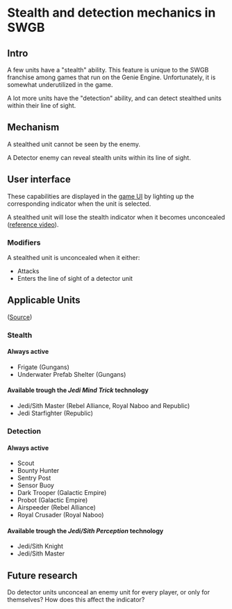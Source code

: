 # Stealth and detection mechanics in SWGB

## Intro

A few units have a "stealth" ability.
This feature is unique to the SWGB franchise among games that run on the Genie
Engine. Unfortunately, it is somewhat underutilized in the game.

A lot more units have the "detection" ability, and can detect stealthed units
within their line of sight.

## Mechanism

A stealthed unit cannot be seen by the enemy.

A Detector enemy can reveal stealth units within its line of sight.

## User interface

These capabilities are displayed in the [game UI](user-interface.md#cap) by
lighting up the corresponding indicator when the unit is selected.

A stealthed unit will lose the stealth indicator when it becomes unconcealed
([reference video](https://youtu.be/S-SL-G7KMuE?t=2256)).

### Modifiers

A stealthed unit is unconcealed when it either:

* Attacks
* Enters the line of sight of a detector unit

## Applicable Units

([Source](https://swgb.fandom.com/wiki/Stealth/Detection))

### Stealth

#### Always active

* Frigate (Gungans)
* Underwater Prefab Shelter (Gungans)

#### Available trough the *Jedi Mind Trick* technology

* Jedi/Sith Master (Rebel Alliance, Royal Naboo and Republic)
* Jedi Starfighter (Republic)

### Detection

#### Always active

* Scout
* Bounty Hunter
* Sentry Post
* Sensor Buoy
* Dark Trooper (Galactic Empire)
* Probot (Galactic Empire)
* Airspeeder (Rebel Alliance)
* Royal Crusader (Royal Naboo)

#### Available trough the *Jedi/Sith Perception* technology

* Jedi/Sith Knight
* Jedi/Sith Master

## Future research

Do detector units unconceal an enemy unit for every player, or only for
themselves? How does this affect the indicator?
